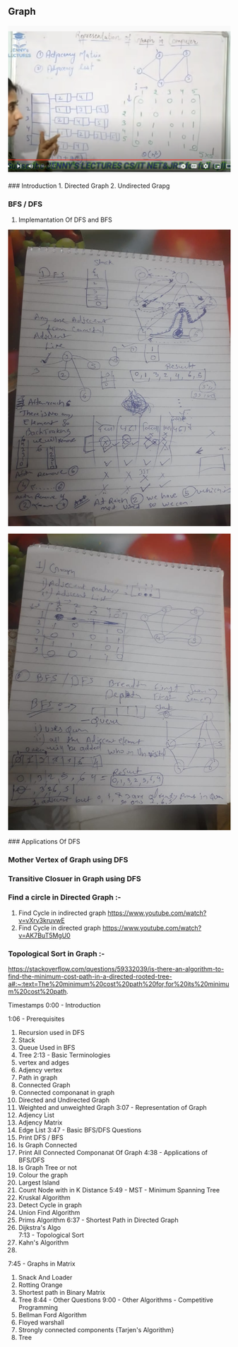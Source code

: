 ## Graph 
<p align="center">
  <img src="Graph-Theory-methods.png">
  <br/>
</p>
### Introduction
1. Directed Graph
2. Undirected Grapg 

### BFS / DFS
1. Implemantation Of DFS and BFS 
<p align="center">
  <img src="sp_dfs.jpeg">
  <br/>
</p>
<p align="center">
  <img src="sp_bfs.jpeg">
  <br/>
</p>
### Applications Of DFS

### Mother Vertex of Graph using DFS 

### Transitive Closuer in Graph using DFS 

### Find a circle in Directed Graph :-

1. Find Cycle in indirected graph
    https://www.youtube.com/watch?v=vXrv3kruvwE
2. Find Cycle in directed graph
    https://www.youtube.com/watch?v=AK7BuT5MgU0


### Topological Sort in Graph :-





https://stackoverflow.com/questions/59332039/is-there-an-algorithm-to-find-the-minimum-cost-path-in-a-directed-rooted-tree-a#:~:text=The%20minimum%20cost%20path%20for,for%20its%20minimum%20cost%20path.



Timestamps
0:00 - Introduction
   
1:06 -  Prerequisites
  1. Recursion used in DFS 
  2. Stack
  3. Queue Used in BFS 
  4. Tree
2:13 -  Basic Terminologies
  1. vertex and adges  
  2. Adjency vertex
  3. Path in graph
  4. Connected Graph
  5. Connected componanat in graph
  6. Directed and Undirected Graph 
  7. Weighted and unweighted Graph
3:07 -  Representation of Graph
  1. Adjency List
  2. Adjency Matrix
  3. Edge List 
3:47 - Basic BFS/DFS Questions
  1. Print DFS / BFS
  2. Is Graph Connected 
  3. Print All Connected Componanat Of Graph 
4:38 - Applications of BFS/DFS
  1. Is Graph Tree or not 
  2. Colour the graph
  3. Largest Island 
  4. Count Node with in K Distance 
5:49 - MST - Minimum Spanning Tree
  1. Kruskal Algorithm
  2. Detect Cycle in graph
  3. Union Find Algorithm 
  4. Prims Algorithm
6:37 - Shortest Path in Directed Graph
  1. Dijkstra's Algo  
7:13 - Topological Sort
  1. Kahn's Algorithm 
  2. 
7:45 - Graphs in Matrix
  1. Snack And Loader 
  2. Rotting Orange
  3. Shortest path in Binary Matrix  
  4. Tree
8:44 - Other Questions
9:00 - Other Algorithms - Competitive Programming
  1. Bellman Ford Algorithm 
  2. Floyed warshall
  3. Strongly connected components {Tarjen's Algorithm}  
  4. Tree